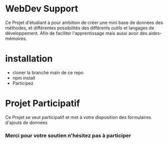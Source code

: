 # WebDev Support

Ce Projet d'étudiant à pour ambition de créer une mini base de données des méthodes, et différentes possibilités des différents outils et langages de développement. Afin de faciliter l'apprentissage mais aussi avoir des aides-mémoires.

# installation

-   cloner la branche main de ce repo
-   npm install
-   Participez

# Projet Participatif

Ce Projet se veut participatif et met à votre disposition des formulaires d'ajouts de données

### Merci pour votre soutien n'hésitez pas à participer
